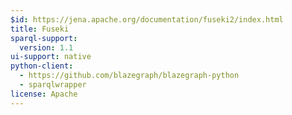 ```yaml
---
$id: https://jena.apache.org/documentation/fuseki2/index.html
title: Fuseki
sparql-support:
  version: 1.1
ui-support: native
python-client:
  - https://github.com/blazegraph/blazegraph-python
  - sparqlwrapper
license: Apache
---
```

